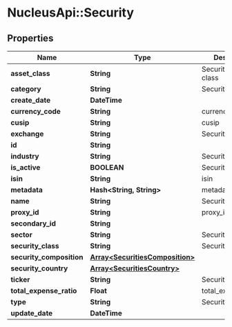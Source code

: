 # NucleusApi::Security

## Properties
Name | Type | Description | Notes
------------ | ------------- | ------------- | -------------
**asset_class** | **String** | Security asset class | [optional] 
**category** | **String** | Security category | [optional] 
**create_date** | **DateTime** |  | [optional] 
**currency_code** | **String** | currency_code | [optional] 
**cusip** | **String** | cusip | [optional] 
**exchange** | **String** | Security exchange | [optional] 
**id** | **String** |  | [optional] 
**industry** | **String** | Security industry | [optional] 
**is_active** | **BOOLEAN** | Security is active | [optional] 
**isin** | **String** | isin | [optional] 
**metadata** | **Hash&lt;String, String&gt;** | metadata | [optional] 
**name** | **String** | Security name | 
**proxy_id** | **String** | proxy_id | [optional] 
**secondary_id** | **String** |  | [optional] 
**sector** | **String** | Security sector | [optional] 
**security_class** | **String** | Security class | [optional] 
**security_composition** | [**Array&lt;SecuritiesComposition&gt;**](SecuritiesComposition.md) |  | [optional] 
**security_country** | [**Array&lt;SecuritiesCountry&gt;**](SecuritiesCountry.md) |  | [optional] 
**ticker** | **String** | Security ticker | 
**total_expense_ratio** | **Float** | total_expense_ratio | [optional] 
**type** | **String** | Security type | [optional] 
**update_date** | **DateTime** |  | [optional] 


